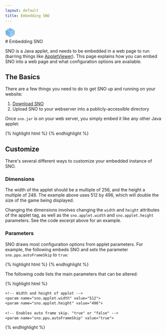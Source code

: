 ```yaml
---
layout: default
title: Embedding SNO
---
```

<div class="icon"><img src="images/brick.png" /></div>
# Embedding SNO

SNO is a Java applet, and needs to be embedded in a web page to run (barring things like [AppletViewer](http://en.wikipedia.org/wiki/AppletViewer)). This page explains how you can embed SNO into a web page and what configuration options are available.

## The Basics

There are a few things you need to do to get SNO up and running on your website:

1. [Download SNO](getting_sno.html)
2. Upload SNO to your webserver into a publicly-accessible directory

Once `sno.jar` is on your web server, you simply embed it like any other Java applet:

{% highlight html %}
<applet code="edu.fit.cs.sno.applet.SNOApplet.class" 
        archive="sno.jar" width="512" height="496">
    <param name="sno.applet.width" value="512">
    <param name="sno.applet.height" value="496">
</applet>
{% endhighlight %}

## Customize

There's several different ways to customize your embedded instance of SNO.

### Dimensions

The width of the applet should be a multiple of 256, and the height a multiple of 248. The example above uses 512 by 496, which will double the size of the game being displayed. 

Changing the dimensions involves changing the `width` and `height` attributes of the applet tag, as well as the `sno.applet.width` and `sno.applet.height` parameters. See the code excerpt above for an example.

### Parameters

SNO draws most configuration options from applet parameters. For example, the following embeds SNO and sets the parameter `sno.ppu.autoFrameSkip` to `true`:

{% highlight html %}
<applet code="edu.fit.cs.sno.applet.SNOApplet.class" 
        archive="sno.jar" width="512" height="496">
    <param name="sno.ppu.autoFrameSkip" value="true">
</applet>
{% endhighlight %}

The following code lists the main parameters that can be altered:

{% highlight html %}
<applet code="edu.fit.cs.sno.applet.SNOApplet.class" 
        archive="sno.jar" width="512" height="496">
    
    <!-- Width and height of applet -->
    <param name="sno.applet.width" value="512">
    <param name="sno.applet.height" value="496">
    
    <!-- Enables auto frame skip. "true" or "false" -->
    <param name="sno.ppu.autoFrameSkip" value="true">
</applet>
{% endhighlight %}